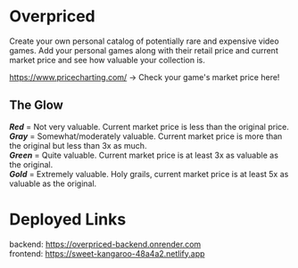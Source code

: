 # Overpriced

Create your own personal catalog of potentially rare and expensive video games. Add your personal games along with their retail price and current market price and see how valuable your collection is. 

https://www.pricecharting.com/ -> Check your game's market price here!

## The Glow 

***Red*** = Not very valuable. Current market price is less than the original price.\
***Gray*** = Somewhat/moderately valuable. Current market price is more than the original but less than 3x as much.\
***Green*** = Quite valuable. Current market price is at least 3x as valuable as the original.\
***Gold*** = Extremely valuable. Holy grails, current market price is at least 5x as valuable as the original. 

# Deployed Links

backend: https://overpriced-backend.onrender.com \
frontend: https://sweet-kangaroo-48a4a2.netlify.app